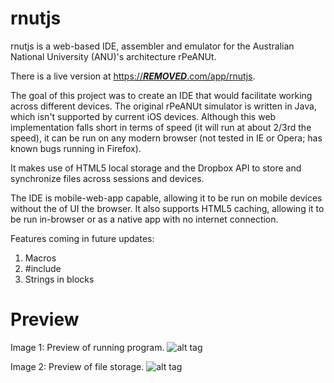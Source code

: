 # rnutjs
rnutjs is a web-based IDE, assembler and emulator for the Australian National University (ANU)'s architecture rPeANUt.

There is a live version at [https://***REMOVED***.com/app/rnutjs](https://***REMOVED***.com/app/rnutjs/).

The goal of this project was to create an IDE that would facilitate working across different devices. The original rPeANUt simulator is written in Java, which isn't supported by current iOS devices. Although this web implementation falls short in terms of speed (it will run at about 2/3rd the speed), it can be run on any modern browser (not tested in IE or Opera; has known bugs running in Firefox).

It makes use of HTML5 local storage and the Dropbox API to store and synchronize files across sessions and devices.

The IDE is mobile-web-app capable, allowing it to be run on mobile devices without the of UI the browser. It also supports HTML5 caching, allowing it to be run in-browser or as a native app with no internet connection.

Features coming in future updates:
  1. Macros
  2. #include
  3. Strings in blocks

Preview
=======

Image 1: Preview of running program.
![alt tag](https://raw.githubusercontent.com/***REMOVED***/rnutjs/master/preview0.png)

Image 2: Preview of file storage.
![alt tag](https://raw.githubusercontent.com/***REMOVED***/rnutjs/master/preview1.png)
